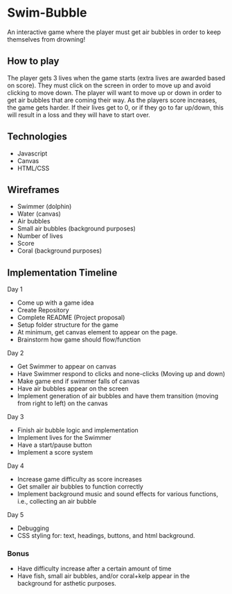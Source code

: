 # Swim-Bubble

An interactive game where the player must get air bubbles in order to keep themselves from drowning!


## How to play

The player gets 3 lives when the game starts (extra lives are awarded based on score). They must click on the screen in order to move up and avoid clicking to move down. The player will want to move up or down in order to get air bubbles that are coming their way. As the players score increases, the game gets harder. If their lives get to 0, or if they go to far up/down, this will result in a loss and they will have to start over. 

## Technologies 
* Javascript
* Canvas
* HTML/CSS


## Wireframes
* Swimmer (dolphin)
* Water (canvas)
* Air bubbles
* Small air bubbles (background purposes)
* Number of lives
* Score
* Coral (background purposes)


## Implementation Timeline

Day 1
* Come up with a game idea
* Create Repository
* Complete README (Project proposal)
* Setup folder structure for the game
* At minimum, get canvas element to appear on the page.
* Brainstorm how game should flow/function

Day 2
* Get Swimmer to appear on canvas
* Have Swimmer respond to clicks and none-clicks (Moving up and down)
* Make game end if swimmer falls of canvas
* Have air bubbles appear on the screen
* Implement generation of air bubbles and have them transition (moving from right to left) on the canvas

Day 3
* Finish air bubble logic and implementation
* Implement lives for the Swimmer
* Have a start/pause button
* Implement a score system

Day 4
* Increase game difficulty as score increases
* Get smaller air bubbles to function correctly
* Implement background music and sound effects for various functions, i.e., collecting an air bubble

Day 5
* Debugging
* CSS styling for: text, headings, buttons, and html background.

### Bonus
* Have difficulty increase after a certain amount of time
* Have fish, small air bubbles, and/or coral+kelp appear in the background for asthetic purposes.


